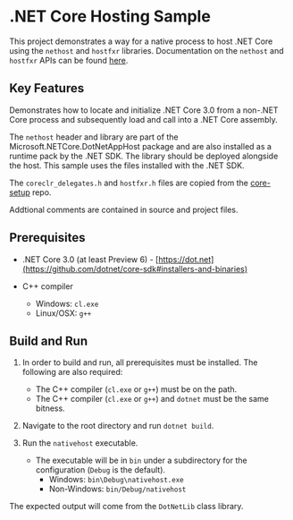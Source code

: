 .NET Core Hosting Sample
================

This project demonstrates a way for a native process to host .NET Core using the `nethost` and `hostfxr` libraries. Documentation on the `nethost` and `hostfxr` APIs can be found [here](https://github.com/dotnet/core-setup/blob/master/Documentation/design-docs/native-hosting.md).

Key Features
------------

Demonstrates how to locate and initialize .NET Core 3.0 from a non-.NET Core process and subsequently load and call into  a .NET Core assembly.

The `nethost` header and library are part of the Microsoft.NETCore.DotNetAppHost package and are also installed as a runtime pack by the .NET SDK. The library should be deployed alongside the host. This sample uses the files installed with the .NET SDK.

The `coreclr_delegates.h` and `hostfxr.h` files are copied from the [core-setup](https://github.com/dotnet/core-setup) repo.

Addtional comments are contained in source and project files.

Prerequisites
------------

* .NET Core 3.0 (at least Preview 6) - [https://dot.net](https://github.com/dotnet/core-sdk#installers-and-binaries)

* C++ compiler
  * Windows: `cl.exe`
  * Linux/OSX: `g++`

Build and Run
-------------

1) In order to build and run, all prerequisites must be installed. The following are also required:

    * The C++ compiler (`cl.exe` or `g++`) must be on the path.
    * The C++ compiler (`cl.exe` or `g++`) and `dotnet` must be the same bitness.

1) Navigate to the root directory and run `dotnet build`.

1) Run the `nativehost` executable.

    * The executable will be in `bin` under a subdirectory for the configuration (`Debug` is the default).
        * Windows: `bin\Debug\nativehost.exe`
        * Non-Windows: `bin/Debug/nativehost`

The expected output will come from the `DotNetLib` class library.
